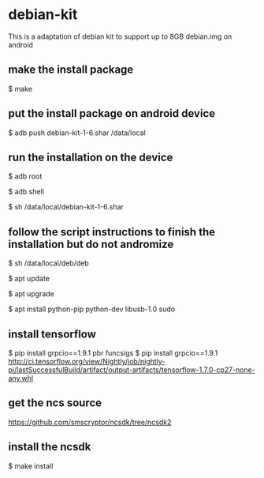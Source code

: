 # debian-kit

This is a adaptation of debian kit to support up to 8GB debian.img on android

## make the install package
$ make

## put the install package on android device
$ adb push debian-kit-1-6.shar /data/local

## run the installation on the device
$ adb root

$ adb shell

$ sh /data/local/debian-kit-1-6.shar

## follow the script instructions to finish the installation but do not andromize

$ sh /data/local/deb/deb

$ apt update

$ apt upgrade

$ apt install python-pip python-dev libusb-1.0 sudo

## install tensorflow

$ pip install grpcio==1.9.1 pbr funcsigs
$ pip install grpcio==1.9.1 http://ci.tensorflow.org/view/Nightly/job/nightly-pi/lastSuccessfulBuild/artifact/output-artifacts/tensorflow-1.7.0-cp27-none-any.whl

## get the ncs source

https://github.com/smscryptor/ncsdk/tree/ncsdk2

## install the ncsdk

$ make install
